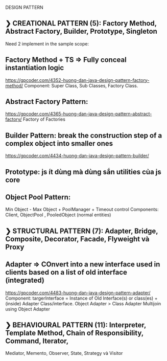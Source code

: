 DESIGN PATTERN

## ❯ CREATIONAL PATTERN (5): Factory Method, Abstract Factory, Builder, Prototype, Singleton

Need 2 implement in the sample scope:

## Factory Method + TS => Fully conceal instantiation logic

https://gpcoder.com/4352-huong-dan-java-design-pattern-factory-method/
Component: Super Class, Sub Classes, Factory Class.

## Abstract Factory Pattern:

https://gpcoder.com/4365-huong-dan-java-design-pattern-abstract-factory/
Factory of Factories

## Builder Pattern: break the construction step of a complex object into smaller ones

https://gpcoder.com/4434-huong-dan-java-design-pattern-builder/

## Prototype: js ít dùng mà dùng sắn utilities của js core

## Object Pool Pattern:

Min Object - Max Object + PoolManager + Timeout control
Components: Client, ObjectPool , PooledObject (normal entities)

## ❯ STRUCTURAL PATTERN (7): Adapter, Bridge, Composite, Decorator, Facade, Flyweight và Proxy

## Adapter => COnvert into a new interface used in clients based on a list of old interface (integrated)

https://gpcoder.com/4483-huong-dan-java-design-pattern-adapter/
Component: targerInterface = Instance of Old Interface(s) or class(es) + (inside) Adapter Class/interface.
Object Adapter > Class Adapter
Multijoin using Object Adapter

## ❯ BEHAVIOURAL PATTERN (11): Interpreter, Template Method, Chain of Responsibility, Command, Iterator,

Mediator, Memento, Observer, State, Strategy và Visitor
